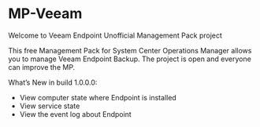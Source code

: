 # MP-Veeam
Welcome to Veeam Endpoint Unofficial Management Pack project

This free Management Pack for System Center Operations Manager allows you to manage Veeam Endpoint Backup. The project is open and everyone can improve the MP.

What’s New in build 1.0.0.0:

- View computer state where Endpoint is installed
- View service state
- View the event log about Endpoint
